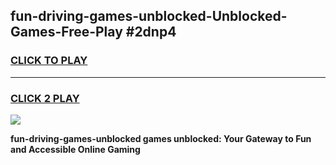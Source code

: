 
## fun-driving-games-unblocked-Unblocked-Games-Free-Play #2dnp4
<h3>
<a href="https://us.freeplayer.one?title=fun-driving-games-unblocked&ref=9M">CLICK TO PLAY</a></h3>
<hr>

<h3>
<a href="https://us.freeplayer.one?title=fun-driving-games-unblocked&ref=9M">CLICK 2 PLAY</a>
  
</h3>

<a href="https://us.freeplayer.one?title=fun-driving-games-unblocked&ref=9M"><img src="https://clearcache.store/games.png"></a>


**fun-driving-games-unblocked games unblocked: Your Gateway to Fun and Accessible Online Gaming**
